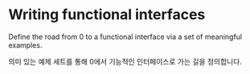 # Writing functional interfaces

Define the road from 0 to a functional interface via a set of meaningful examples.

의미 있는 예제 세트를 통해 0에서 기능적인 인터페이스로 가는 길을 정의합니다.
